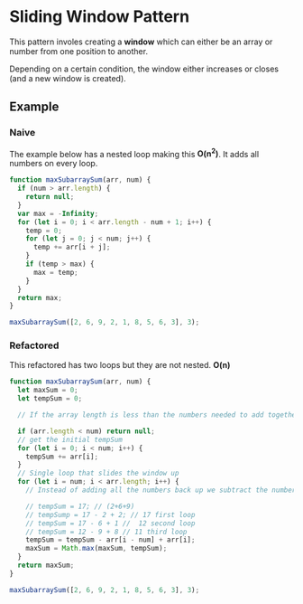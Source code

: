 # Sliding Window Pattern

This pattern involes creating a **window** which can either be an array or number from one position to another.

Depending on a certain condition, the window either increases or closes (and a new window is created).

## Example

### Naive

The example below has a nested loop making this **O(n<sup>2</sup>)**. It adds all numbers on every loop.

```javascript
function maxSubarraySum(arr, num) {
  if (num > arr.length) {
    return null;
  }
  var max = -Infinity;
  for (let i = 0; i < arr.length - num + 1; i++) {
    temp = 0;
    for (let j = 0; j < num; j++) {
      temp += arr[i + j];
    }
    if (temp > max) {
      max = temp;
    }
  }
  return max;
}

maxSubarraySum([2, 6, 9, 2, 1, 8, 5, 6, 3], 3);
```

### Refactored

This refactored has two loops but they are not nested. **O(n)**

```javascript
function maxSubarraySum(arr, num) {
  let maxSum = 0;
  let tempSum = 0;

  // If the array length is less than the numbers needed to add together it gets short circuited .

  if (arr.length < num) return null;
  // get the initial tempSum
  for (let i = 0; i < num; i++) {
    tempSum += arr[i];
  }
  // Single loop that slides the window up
  for (let i = num; i < arr.length; i++) {
    // Instead of adding all the numbers back up we subtract the number to the left of the group and than add the next number

    // tempSum = 17; // (2+6+9)
    // tempSump = 17 - 2 + 2; // 17 first loop
    // tempSum = 17 - 6 + 1 //  12 second loop
    // tempSum = 12 - 9 + 8 // 11 third loop
    tempSum = tempSum - arr[i - num] + arr[i];
    maxSum = Math.max(maxSum, tempSum);
  }
  return maxSum;
}

maxSubarraySum([2, 6, 9, 2, 1, 8, 5, 6, 3], 3);
```
